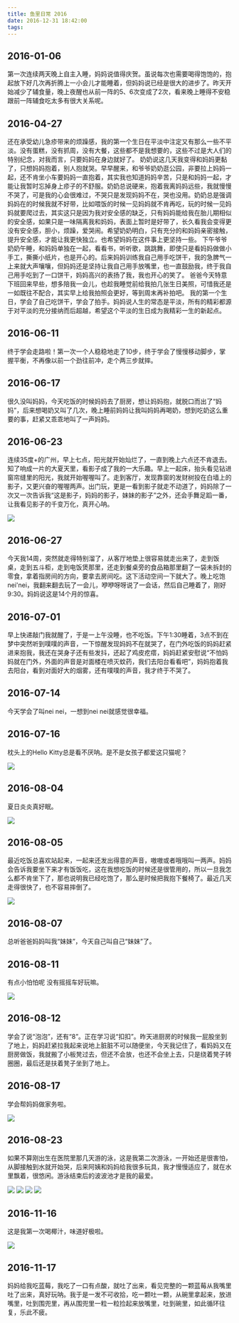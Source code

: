 ```yaml
---
title: 鱼里日常 2016
date: 2016-12-31 18:42:00
tags:
---
```


## 2016-01-06
第一次连续两天晚上自主入睡，妈妈说值得庆贺。虽说每次也需要喝得饱饱的，抱起放下好几次再折腾上一小会儿才能睡着，但妈妈说已经是很大的进步了。昨天开始减少了辅食量，晚上夜醒也从前一阵的5、6次变成了2次，看来晚上睡得不安稳跟前一阵辅食吃太多有很大关系呢。

## 2016-04-27
还在承受幼儿急疹带来的烦躁感，我的第一个生日在平淡中注定又有那么一些不平淡。没有蛋糕，没有抓周，没有大餐，这些都不是我想要的，这些不过是大人们的特别纪念，对我而言，只要妈妈在身边就好了。 奶奶说这几天我变得和妈妈更黏了，只想妈妈抱着，别人抱就哭。早早醒来，和爷爷奶奶逛公园，非要拉上妈妈一起，还不肯坐小车要妈妈一直抱着，其实我也知道妈妈辛苦，只是和妈妈一起，才能让我暂时忘掉身上疹子的不舒服。奶奶总说硬来，抱着我离妈妈远些，我就慢慢不哭了，可是我的心会很难过，不哭只是发现妈妈不在，哭也没用。奶奶总是强调妈妈在的时候我就不好带，比如喂饭的时候一见妈妈就不肯再吃，玩的时候一见妈妈就要爬过去，其实这只是因为我对安全感的缺乏，只有妈妈能给我在胎儿期相似的安全感，如果只是一味隔离我和妈妈，表面上暂时是好带了，长久看我会变得更没有安全感，胆小，烦躁，爱哭闹。希望奶奶明白，只有充分的和妈妈亲密接触，提升安全感，才能让我更快独立。也希望妈妈在这件事上更坚持一些。 下午爷爷奶奶午睡，和妈妈单独在一起，看看书，听听歌，跳跳舞，即使只是看妈妈做做小手工，撕撕小纸片，也是开心的。后来妈妈训练我自己用手吃饼干，我的急脾气一上来就大声嚷嚷，但妈妈还是坚持让我自己用手放嘴里，也一直鼓励我，终于我自己用手吃到了一口饼干，妈妈高兴的表扬了我，我也开心的笑了。 爸爸今天特意下班回来早些，想多陪我一会儿，也趁我睡觉前给我拍几张生日美照，可惜我还是一如既往不配合，其实早上给我拍照会更好，等到周末再补拍吧。 我的第一个生日，学会了自己吃饼干，学会了拍手。妈妈说人生的常态是平淡，所有的精彩都源于对平淡的充分接纳而后超越，希望这个平淡的生日成为我精彩一生的新起点。

## 2016-06-11
终于学会走路啦！第一次一个人稳稳地走了10步，终于学会了慢慢移动脚步，掌握平衡，不再像以前一个劲往前冲，走个两三步就摔。

## 2016-06-17
很久没叫妈妈，今天吃饭的时候妈妈去了厨房，想让妈妈抱，就脱口而出了“妈妈”，后来想喝奶又叫了几次，晚上睡前妈妈让我叫妈妈再喝奶，想到吃奶这么重要的事，赶紧又乖乖地叫了一声妈妈。

## 2016-06-23
连续35度+的广州，早上七点，阳光就开始灿烂了，一直到晚上六点还不肯退去。知了响成一片的大夏天里，看影子成了我的一大乐趣。早上一起床，抬头看见钻进窗帘缝里的阳光，我就开始喔喔叫了。走到客厅，发现靠窗的发财树投在白墙上的影子，又更兴奋的喔喔两声。出门玩，更是一看到影子就走不动道了，妈妈除了一次又一次告诉我“这是影子，妈妈的影子，妹妹的影子”之外，还会手舞足蹈一番，让我看见影子的千变万化，真开心呐。

![](../../../images/2017/img_2590.jpg)

## 2016-06-27
今天我14周，突然就走得特别溜了，从客厅地垫上很容易就走出来了，走到饭桌，走到五斗柜，走到电饭煲那里，还走到餐桌旁的食品箱那里翻了一袋未拆封的零食，拿着指房间的方向，要拿去房间吃。这下活动空间一下就大了。晚上吃饱nei'nei，我翻来翻去玩了一会儿，咿咿呀呀说了一会话，然后自己睡着了，刚好9:30。妈妈说这是14个月的惊喜。

## 2016-07-01
早上快递敲门我就醒了，于是一上午没睡，也不吃饭。下午1:30睡着，3点不到在梦中突然听到噗噗的声音，一下惊醒发现妈妈不在就哭了，在门外吃饭的妈妈赶紧进来抱我，我还在哭身子还有些发抖，还起了鸡皮疙瘩，妈妈赶紧安慰说“不怕妈妈就在门外，外面的声音是对面楼在喷灭蚊药，我们去阳台看看吧”，妈妈抱着我去阳台，看到对面好大的烟雾，还有噗噗的声音，我才终于不哭了。

## 2016-07-14 
今天学会了叫nei nei，一想到nei nei就感觉很幸福。

## 2016-07-16
枕头上的Hello Kitty总是看不厌呐。是不是女孩子都爱这只猫呢？

![](../../../images/2017/IMG_1557.jpg) 

## 2016-08-04
夏日炎炎真好眠。

![](../../../images/2017/img_2658.jpg)

## 2016-08-05
最近吃饭总喜欢站起来，一起来还发出得意的声音，嗷嗷或者哦哦叫一两声。妈妈会告诉我要坐下来才有饭饭吃，这在我想吃饭的时候还是很管用的，所以一旦我怎么都不肯坐下了，那也说明我已经吃饱了，那么是时候把我抱下餐椅了。最近几天走得很快了，也不容易摔倒了。

![](../../../images/2017/09/img_2674.jpg)

## 2016-08-07
总听爸爸妈妈叫我“妹妹”，今天自己叫自己“妹妹”了。

## 2016-08-11
有点小怕怕呢 没有摇摇车好玩嘛。

![](../../../images/2017/img_3367.jpg)

## 2016-08-12
学会了说“泡泡”，还有“8”。正在学习说“扣扣”。昨天进厨房的时候我一屁股坐到了地上，妈妈赶紧拉我起来说地上脏脏不可以随便坐，今天我记住了，看妈妈又在厨房做饭，我就搬了小板凳过去，但还不会放，也还不会坐上去，只是绕着凳子转圈圈，最后还是扶着凳子坐到了地上。

## 2016-08-17
学会帮妈妈做家务啦。

![](../../../images/2017/img_3368.jpg)

## 2016-08-23
如果不算刚出生在医院里那几天游的泳，这是我第二次游泳，一开始还是很害怕，从脚接触到水就开始哭，后来阿姨和妈妈给我很多玩具，我才慢慢适应了，就在水里飘着，很悠闲。游泳结束后的波波池才是我的最爱。 

![](../../../images/2017/img_3369.jpg)
![](../../../images/2017/img_3371.jpg)
![](../../../images/2017/img_3377.jpg)
![](../../../images/2017/img_3382.jpg)

## 2016-11-16
这是我第一次喝椰汁，味道好极啦。

![](../../../images/2017/img_4241.jpg) 

## 2016-11-17
妈妈给我吃蓝莓，我吃了一口有点酸，就吐了出来，看见完整的一颗蓝莓从我嘴里吐了出来，真好玩呐。我于是一发不可收拾，吃一颗吐一颗，从碗里拿起来，放进嘴里，吐到围兜里，再从围兜里一粒一粒捡起来放嘴里，吐到碗里，如此循环往复，乐此不疲。
